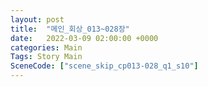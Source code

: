 ```yaml
---
layout: post
title:  "메인_회상_013~028장"
date:   2022-03-09 02:00:00 +0000
categories: Main
Tags: Story Main
SceneCode: ["scene_skip_cp013-028_q1_s10"]
---
```

